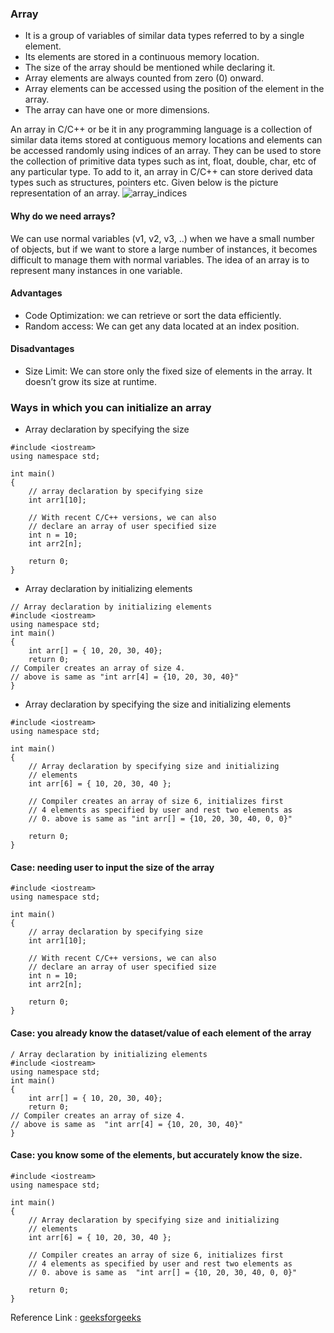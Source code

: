 ### Array

- It is a group of variables of similar data types referred to by a single element.
- Its elements are stored in a continuous memory location.
- The size of the array should be mentioned while declaring it.
- Array elements are always counted from zero (0) onward.
- Array elements can be accessed using the position of the element in the array.
- The array can have one or more dimensions.

An array in C/C++ or be it in any programming language is a collection of similar data items stored at contiguous memory locations and elements can be accessed randomly using indices of an array.  They can be used to store the collection of primitive data types such as int, float, double, char, etc of any particular type.
To add to it, an array in C/C++ can store derived data types such as structures, pointers etc. Given below is the picture representation of an array.
![array_indices](https://user-images.githubusercontent.com/103468688/199192684-4d534f33-70b9-4eaf-954f-b23fda64d228.PNG)

#### Why do we need arrays?           
We can use normal variables (v1, v2, v3, ..) when we have a small number of objects, but if we want to store a large number of instances, it becomes difficult to manage them with normal variables. The idea of an array is to represent many instances in one variable.




#### Advantages
- Code Optimization:  we can retrieve or sort the data efficiently.
- Random access: We can get any data located at an index position.
 
#### Disadvantages
- Size Limit: We can store only the fixed size of elements in the array. It doesn’t grow its size at runtime. 

### Ways in which you can initialize an array 
- Array declaration by specifying the size 
```
#include <iostream>
using namespace std;

int main()
{
	// array declaration by specifying size
	int arr1[10];
	
	// With recent C/C++ versions, we can also
	// declare an array of user specified size
	int n = 10;
	int arr2[n];
	
	return 0;
}

```
- Array declaration by initializing elements
```
// Array declaration by initializing elements
#include <iostream>
using namespace std;
int main()
{
	int arr[] = { 10, 20, 30, 40};
	return 0;
// Compiler creates an array of size 4.
// above is same as "int arr[4] = {10, 20, 30, 40}"
}
```
- Array declaration by specifying the size and initializing elements
```
#include <iostream>
using namespace std;

int main()
{
	// Array declaration by specifying size and initializing
	// elements
	int arr[6] = { 10, 20, 30, 40 };

	// Compiler creates an array of size 6, initializes first
	// 4 elements as specified by user and rest two elements as
	// 0. above is same as "int arr[] = {10, 20, 30, 40, 0, 0}"
	
	return 0;
}

```

#### Case: needing user to input the size of the array
```
#include <iostream>
using namespace std;
  
int main()
{
    // array declaration by specifying size
    int arr1[10];
    
    // With recent C/C++ versions, we can also
    // declare an array of user specified size
    int n = 10;
    int arr2[n];
      
    return 0;
}
```
#### Case: you already know the dataset/value of each element of the array
```
/ Array declaration by initializing elements
#include <iostream>
using namespace std; 
int main()
{
    int arr[] = { 10, 20, 30, 40};
    return 0; 
// Compiler creates an array of size 4.
// above is same as  "int arr[4] = {10, 20, 30, 40}"
}
```
#### Case: you know some of the elements, but accurately know the size. 
```
#include <iostream>
using namespace std;
  
int main() 
{
    // Array declaration by specifying size and initializing
    // elements
    int arr[6] = { 10, 20, 30, 40 };
  
    // Compiler creates an array of size 6, initializes first
    // 4 elements as specified by user and rest two elements as
    // 0. above is same as  "int arr[] = {10, 20, 30, 40, 0, 0}"
      
    return 0;
}
```
Reference Link : [geeksforgeeks](https://www.geeksforgeeks.org/arrays-in-c-cpp/) 
